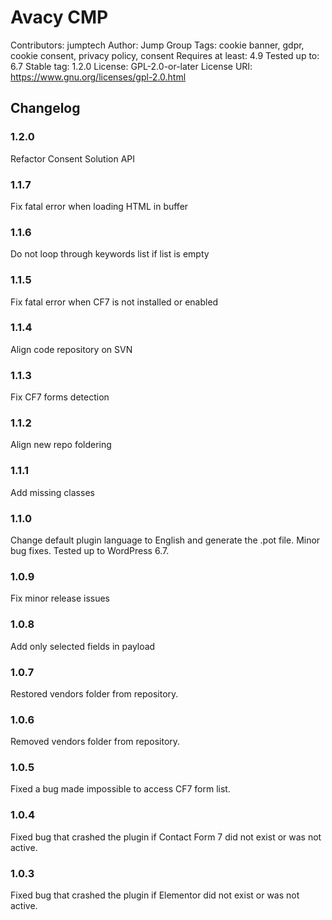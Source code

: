 # Avacy CMP

Contributors: jumptech
Author: Jump Group
Tags: cookie banner, gdpr, cookie consent, privacy policy, consent
Requires at least: 4.9
Tested up to: 6.7
Stable tag: 1.2.0
License: GPL-2.0-or-later
License URI: https://www.gnu.org/licenses/gpl-2.0.html

## Changelog

### 1.2.0

Refactor Consent Solution API

### 1.1.7

Fix fatal error when loading HTML in buffer

### 1.1.6

Do not loop through keywords list if list is empty

### 1.1.5

Fix fatal error when CF7 is not installed or enabled

### 1.1.4

Align code repository on SVN

### 1.1.3

Fix CF7 forms detection

### 1.1.2

Align new repo foldering

### 1.1.1

Add missing classes

### 1.1.0

Change default plugin language to English and generate the .pot file.
Minor bug fixes.
Tested up to WordPress 6.7.

### 1.0.9

Fix minor release issues

### 1.0.8

Add only selected fields in payload

### 1.0.7

Restored vendors folder from repository.

### 1.0.6

Removed vendors folder from repository.

### 1.0.5

Fixed a bug made impossible to access CF7 form list.

### 1.0.4

Fixed bug that crashed the plugin if Contact Form 7 did not exist or was not active.

### 1.0.3

Fixed bug that crashed the plugin if Elementor did not exist or was not active.